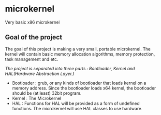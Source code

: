 # microkernel
Very basic x86 microkernel
## Goal of the project
The goal of this project is making a very small, portable microkernel. The kernel will contain basic memory allocation algorithms, memory protection, task management and etc. 

_The project is separated into three parts : Bootloader, Kernel and HAL(Hardware Abstraction Layer.)_
* Bootloader : grub, or any kinds of bootloader that loads kernel on a memory address. Since the bootloader loads x64 kernel, the bootloader should be (at least) 32bit program.
* Kernel     : The Microkernel
* HAL        : Functions for HAL will be provided as a form of undefined functions. The microkernel will use HAL classes to use hardware.


